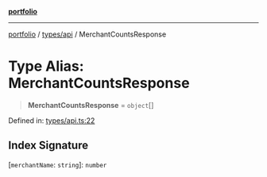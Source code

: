 [**portfolio**](../../../README.md)

***

[portfolio](../../../modules.md) / [types/api](../README.md) / MerchantCountsResponse

# Type Alias: MerchantCountsResponse

> **MerchantCountsResponse** = `object`[]

Defined in: [types/api.ts:22](https://github.com/tnorlund/Portfolio/blob/a530f53528bd0259adbe17a071894e21dee392f0/portfolio/types/api.ts#L22)

## Index Signature

\[`merchantName`: `string`\]: `number`
